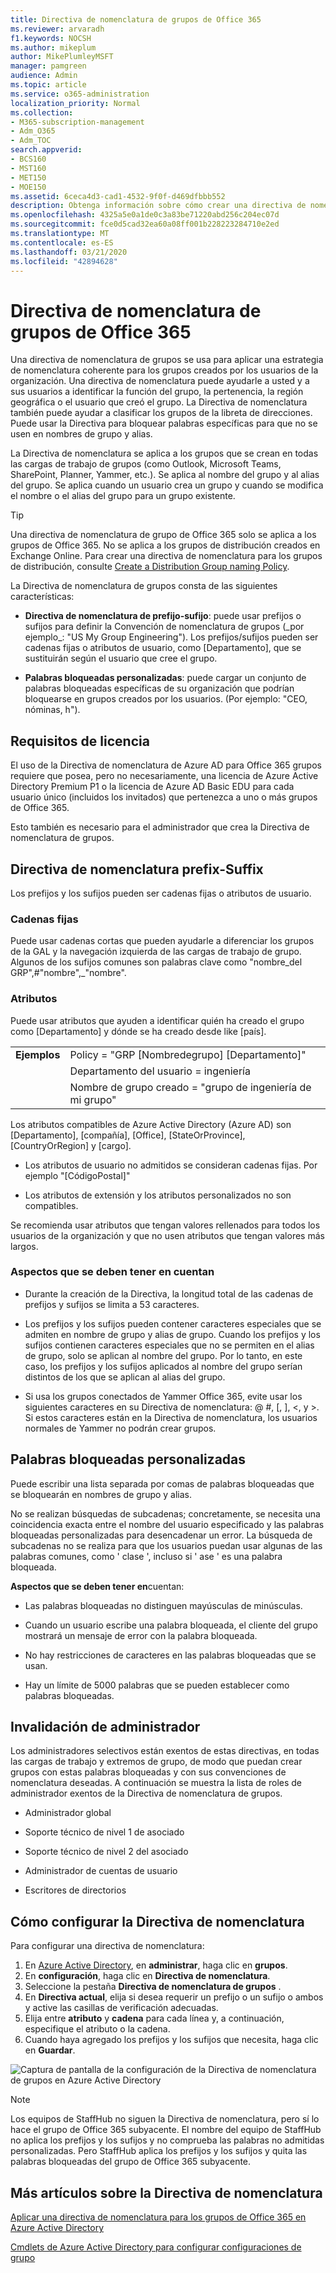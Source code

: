 ```yaml
---
title: Directiva de nomenclatura de grupos de Office 365
ms.reviewer: arvaradh
f1.keywords: NOCSH
ms.author: mikeplum
author: MikePlumleyMSFT
manager: pamgreen
audience: Admin
ms.topic: article
ms.service: o365-administration
localization_priority: Normal
ms.collection:
- M365-subscription-management
- Adm_O365
- Adm_TOC
search.appverid:
- BCS160
- MST160
- MET150
- MOE150
ms.assetid: 6ceca4d3-cad1-4532-9f0f-d469dfbbb552
description: Obtenga información sobre cómo crear una directiva de nomenclatura para grupos de Office 365.
ms.openlocfilehash: 4325a5e0a1de0c3a83be71220abd256c204ec07d
ms.sourcegitcommit: fce0d5cad32ea60a08ff001b228223284710e2ed
ms.translationtype: MT
ms.contentlocale: es-ES
ms.lasthandoff: 03/21/2020
ms.locfileid: "42894628"
---
```

# <a name="office-365-groups-naming-policy"></a>Directiva de nomenclatura de grupos de Office 365

Una directiva de nomenclatura de grupos se usa para aplicar una estrategia de nomenclatura coherente para los grupos creados por los usuarios de la organización. Una directiva de nomenclatura puede ayudarle a usted y a sus usuarios a identificar la función del grupo, la pertenencia, la región geográfica o el usuario que creó el grupo. La Directiva de nomenclatura también puede ayudar a clasificar los grupos de la libreta de direcciones. Puede usar la Directiva para bloquear palabras específicas para que no se usen en nombres de grupo y alias.

La Directiva de nomenclatura se aplica a los grupos que se crean en todas las cargas de trabajo de grupos (como Outlook, Microsoft Teams, SharePoint, Planner, Yammer, etc.). Se aplica al nombre del grupo y al alias del grupo. Se aplica cuando un usuario crea un grupo y cuando se modifica el nombre o el alias del grupo para un grupo existente.

> [!TIP]
> Una directiva de nomenclatura de grupo de Office 365 solo se aplica a los grupos de Office 365. No se aplica a los grupos de distribución creados en Exchange Online. Para crear una directiva de nomenclatura para los grupos de distribución, consulte [Create a Distribution Group naming Policy](https://docs.microsoft.com/exchange/recipients-in-exchange-online/manage-distribution-groups/create-group-naming-policy).

La Directiva de nomenclatura de grupos consta de las siguientes características:

- **Directiva de nomenclatura de prefijo-sufijo**: puede usar prefijos o sufijos para definir la Convención de nomenclatura de grupos (\_por ejemplo\_: "US My Group Engineering"). Los prefijos/sufijos pueden ser cadenas fijas o atributos de usuario, como [Departamento], que se sustituirán según el usuario que cree el grupo.

- **Palabras bloqueadas personalizadas**: puede cargar un conjunto de palabras bloqueadas específicas de su organización que podrían bloquearse en grupos creados por los usuarios. (Por ejemplo: "CEO, nóminas, h").

## <a name="licensing-requirements"></a>Requisitos de licencia

El uso de la Directiva de nomenclatura de Azure AD para Office 365 grupos requiere que posea, pero no necesariamente, una licencia de Azure Active Directory Premium P1 o la licencia de Azure AD Basic EDU para cada usuario único (incluidos los invitados) que pertenezca a uno o más grupos de Office 365.

Esto también es necesario para el administrador que crea la Directiva de nomenclatura de grupos.

## <a name="prefix-suffix-naming-policy"></a>Directiva de nomenclatura prefix-Suffix

Los prefijos y los sufijos pueden ser cadenas fijas o atributos de usuario.

### <a name="fixed-strings"></a>Cadenas fijas

Puede usar cadenas cortas que pueden ayudarle a diferenciar los grupos de la GAL y la navegación izquierda de las cargas de trabajo de grupo. Algunos de los sufijos comunes son palabras clave como "nombre\_del GRP",\#"nombre",\_"nombre".

### <a name="attributes"></a>Atributos

Puede usar atributos que ayuden a identificar quién ha creado el grupo como [Departamento] y dónde se ha creado desde like [país].

|||
|:-----|:-----|
|**Ejemplos**|Policy = "GRP [Nombredegrupo] [Departamento]"|
||Departamento del usuario = ingeniería|
||Nombre de grupo creado = "grupo de ingeniería de mi grupo"|

Los atributos compatibles de Azure Active Directory (Azure AD) son [Departamento], [compañía], [Office], [StateOrProvince], [CountryOrRegion] y [cargo].

- Los atributos de usuario no admitidos se consideran cadenas fijas. Por ejemplo "[CódigoPostal]"

- Los atributos de extensión y los atributos personalizados no son compatibles.

Se recomienda usar atributos que tengan valores rellenados para todos los usuarios de la organización y que no usen atributos que tengan valores más largos.

### <a name="things-to-look-out-for"></a>Aspectos que se deben tener en cuentan

- Durante la creación de la Directiva, la longitud total de las cadenas de prefijos y sufijos se limita a 53 caracteres.

- Los prefijos y los sufijos pueden contener caracteres especiales que se admiten en nombre de grupo y alias de grupo. Cuando los prefijos y los sufijos contienen caracteres especiales que no se permiten en el alias de grupo, solo se aplican al nombre del grupo. Por lo tanto, en este caso, los prefijos y los sufijos aplicados al nombre del grupo serían distintos de los que se aplican al alias del grupo.

- Si usa los grupos conectados de Yammer Office 365, evite usar los siguientes caracteres en su Directiva de nomenclatura: @ \#, \[, \], \<, y \>. Si estos caracteres están en la Directiva de nomenclatura, los usuarios normales de Yammer no podrán crear grupos.

## <a name="custom-blocked-words"></a>Palabras bloqueadas personalizadas

Puede escribir una lista separada por comas de palabras bloqueadas que se bloquearán en nombres de grupo y alias.

No se realizan búsquedas de subcadenas; concretamente, se necesita una coincidencia exacta entre el nombre del usuario especificado y las palabras bloqueadas personalizadas para desencadenar un error. La búsqueda de subcadenas no se realiza para que los usuarios puedan usar algunas de las palabras comunes, como ' clase ', incluso si ' ase ' es una palabra bloqueada.

**Aspectos que se deben tener en**cuentan:

- Las palabras bloqueadas no distinguen mayúsculas de minúsculas.

- Cuando un usuario escribe una palabra bloqueada, el cliente del grupo mostrará un mensaje de error con la palabra bloqueada.

- No hay restricciones de caracteres en las palabras bloqueadas que se usan.

- Hay un límite de 5000 palabras que se pueden establecer como palabras bloqueadas.

## <a name="admin-override"></a>Invalidación de administrador

Los administradores selectivos están exentos de estas directivas, en todas las cargas de trabajo y extremos de grupo, de modo que puedan crear grupos con estas palabras bloqueadas y con sus convenciones de nomenclatura deseadas. A continuación se muestra la lista de roles de administrador exentos de la Directiva de nomenclatura de grupos.

- Administrador global

- Soporte técnico de nivel 1 de asociado

- Soporte técnico de nivel 2 del asociado

- Administrador de cuentas de usuario

- Escritores de directorios

## <a name="how-to-set-up-the-naming-policy"></a>Cómo configurar la Directiva de nomenclatura

Para configurar una directiva de nomenclatura:

1. En [Azure Active Directory](https://aad.portal.azure.com), en **administrar**, haga clic en **grupos**.
2. En **configuración**, haga clic en **Directiva de nomenclatura**.
3. Seleccione la pestaña **Directiva de nomenclatura de grupos** .
4. En **Directiva actual**, elija si desea requerir un prefijo o un sufijo o ambos y active las casillas de verificación adecuadas.
5. Elija entre **atributo** y **cadena** para cada línea y, a continuación, especifique el atributo o la cadena.
6. Cuando haya agregado los prefijos y los sufijos que necesita, haga clic en **Guardar**.

![Captura de pantalla de la configuración de la Directiva de nomenclatura de grupos en Azure Active Directory](../../media/groups-naming-policy-azure.png)

> [!NOTE]
> Los equipos de StaffHub no siguen la Directiva de nomenclatura, pero sí lo hace el grupo de Office 365 subyacente. El nombre del equipo de StaffHub no aplica los prefijos y los sufijos y no comprueba las palabras no admitidas personalizadas. Pero StaffHub aplica los prefijos y los sufijos y quita las palabras bloqueadas del grupo de Office 365 subyacente.

## <a name="more-articles-on-naming-policy"></a>Más artículos sobre la Directiva de nomenclatura

[Aplicar una directiva de nomenclatura para los grupos de Office 365 en Azure Active Directory](https://go.microsoft.com/fwlink/?linkid=868340)

[Cmdlets de Azure Active Directory para configurar configuraciones de grupo](https://go.microsoft.com/fwlink/?linkid=868341)

